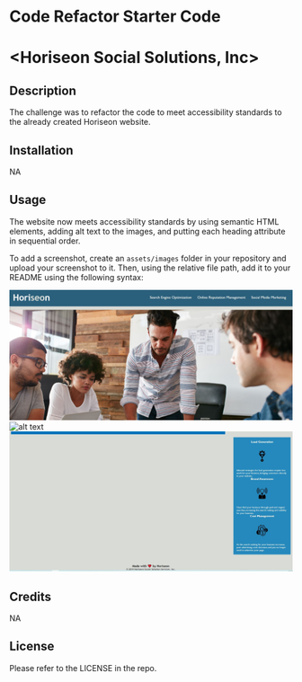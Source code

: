 # Code Refactor Starter Code
# <Horiseon Social Solutions, Inc>

## Description

The challenge was to refactor the code to meet accessibility standards to the already created Horiseon website.


## Installation

NA

## Usage

The website now meets accessibility standards by using semantic HTML elements, adding alt text to the images, and putting each heading attribute in sequential order.

To add a screenshot, create an `assets/images` folder in your repository and upload your screenshot to it. Then, using the relative file path, add it to your README using the following syntax:

![alt text](assets/images/headerscreenshot.jpg)
![alt text](assets/images/middlecreenshot.jpg)
![alt text](assets/images/bottomscreenshot.jpg)

## Credits

NA

## License

Please refer to the LICENSE in the repo.
